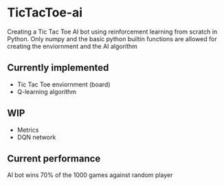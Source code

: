 # TicTacToe-ai
Creating a Tic Tac Toe AI bot using reinforcement learning from scratch in Python. Only numpy and the basic python builtin functions are allowed for creating the enviornment and the AI algorithm

## Currently implemented
* Tic Tac Toe enviornment (board)
* Q-learning algorithm

## WIP
* Metrics
* DQN network

## Current performance
AI bot wins 70% of the 1000 games against random player
